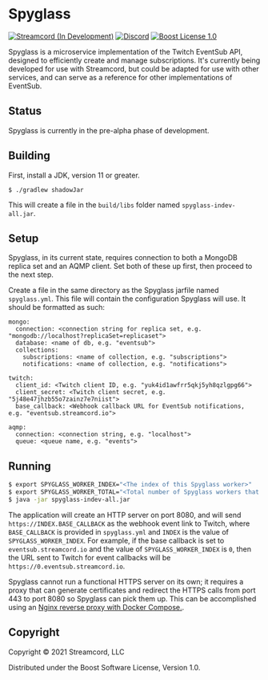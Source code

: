 # Spyglass

[![Streamcord (In Development)][streamcord-badge]](https://streamcord.io/twitch/)
[![Discord][discord-guild-badge]](https://discord.com/invite/UNYzJqV)
[![Boost License 1.0][github-license-badge]](https://www.boost.org/users/license.html)

Spyglass is a microservice implementation of the Twitch EventSub API, designed to efficiently create and manage
subscriptions. It's currently being developed for use with Streamcord, but could be adapted for use with other services,
and can serve as a reference for other implementations of EventSub.

## Status

Spyglass is currently in the pre-alpha phase of development.

## Building

First, install a JDK, version 11 or greater.

```
$ ./gradlew shadowJar
```

This will create a file in the `build/libs` folder named `spyglass-indev-all.jar`.

## Setup

Spyglass, in its current state, requires connection to both a MongoDB replica set and an AQMP client. Set both of these
up first, then proceed to the next step.

Create a file in the same directory as the Spyglass jarfile named `spyglass.yml`. This file will contain the
configuration Spyglass will use. It should be formatted as such:

```
mongo:
  connection: <connection string for replica set, e.g. "mongodb://localhost?replicaSet=replicaset">
  database: <name of db, e.g. "eventsub">
  collections:
    subscriptions: <name of collection, e.g. "subscriptions">
    notifications: <name of collection, e.g. "notifications">

twitch:
  client_id: <Twitch client ID, e.g. "yuk4id1awfrr5qkj5yh8qzlgpg66">
  client_secret: <Twitch client secret, e.g. "5j48e47jhzb55o7zainz7e7niist">
  base_callback: <Webhook callback URL for EventSub notifications, e.g. "eventsub.streamcord.io">

aqmp:
  connection: <connection string, e.g. "localhost">
  queue: <queue name, e.g. "events">
```

## Running

```bash
$ export SPYGLASS_WORKER_INDEX="<The index of this Spyglass worker>"
$ export SPYGLASS_WORKER_TOTAL="<Total number of Spyglass workers that will be running>"
$ java -jar spyglass-indev-all.jar
```

The application will create an HTTP server on port 8080, and will send `https://INDEX.BASE_CALLBACK` as the webhook
event link to Twitch, where `BASE_CALLBACK` is provided in `spyglass.yml` and `INDEX` is the value
of `SPYGLASS_WORKER_INDEX`. For example, if the base callback is set to `eventsub.streamcord.io` and the value
of `SPYGLASS_WORKER_INDEX` is `0`, then the URL sent to Twitch for event callbacks will
be `https://0.eventsub.streamcord.io`.

Spyglass cannot run a functional HTTPS server on its own; it requires a proxy that can generate certificates and
redirect the HTTPS calls from port 443 to port 8080 so Spyglass can pick them up. This can be accomplished using
an [Nginx reverse proxy with Docker Compose.](https://www.domysee.com/blogposts/reverse-proxy-nginx-docker-compose).

## Copyright

Copyright © 2021 Streamcord, LLC

Distributed under the Boost Software License, Version 1.0.

[streamcord-badge]: https://img.shields.io/badge/Streamcord-In_Development-9146ff

[discord-guild-badge]: https://discordapp.com/api/guilds/294215057129340938/widget.png?style=shield "Discord Server"

[github-license-badge]: https://img.shields.io/github/license/streamcord/spyglass?color=lightgrey
